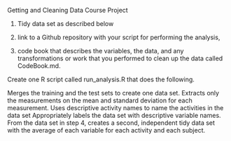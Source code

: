 Getting and Cleaning Data Course Project

1) Tidy data set as described below

2) link to a Github repository with your script for performing the analysis, 

3) code book that describes the variables, the data, and any transformations or work that you performed to clean up the data called CodeBook.md. 


Create one R script called run_analysis.R that does the following.

Merges the training and the test sets to create one data set.
Extracts only the measurements on the mean and standard deviation for each measurement.
Uses descriptive activity names to name the activities in the data set
Appropriately labels the data set with descriptive variable names.
From the data set in step 4, creates a second, independent tidy data set with the average of each variable for each activity and each subject.
